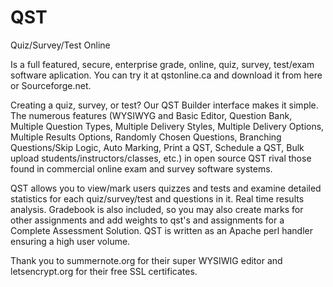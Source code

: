 # QST
Quiz/Survey/Test Online

Is a full featured, secure, enterprise grade, online, quiz, survey, test/exam software aplication.
You can try it at qstonline.ca and download it from here or Sourceforge.net. 

Creating a quiz, survey, or test? 
Our QST Builder interface makes it simple. The numerous features (WYSIWYG and Basic Editor, Question Bank, Multiple Question Types, Multiple Delivery Styles, Multiple Delivery Options, Multiple Results Options, Randomly Chosen Questions, Branching Questions/Skip Logic, Auto Marking, Print a QST, Schedule a QST, Bulk upload students/instructors/classes, etc.) in open source QST rival those found in commercial online exam and survey software systems. 

QST allows you to view/mark users quizzes and tests and examine detailed statistics for each quiz/survey/test and questions in it. Real time results analysis. Gradebook is also included, so you may also create marks for other assignments and add weights to qst's and assignments for a Complete Assessment Solution. QST is written as an Apache perl handler ensuring a high user volume. 

Thank you to summernote.org for their super WYSIWIG editor and letsencrypt.org for their free SSL certificates.
